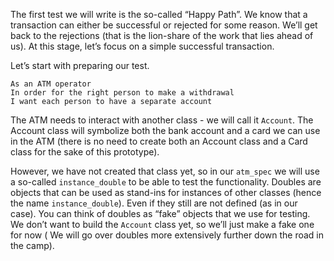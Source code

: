 The first test we will write is the so-called “Happy Path”. We know that a transaction can either be successful or rejected for some reason. We’ll get back to the rejections (that is the lion-share of the work that lies ahead of us). At this stage, let’s focus on a simple successful transaction.

Let’s start with preparing our test.
```
As an ATM operator          
In order for the right person to make a withdrawal            
I want each person to have a separate account
```

The ATM needs to interact with another class - we will call it `Account`. The Account class will symbolize both the bank account and a card we can use in the ATM (there is no need to create both an Account class and a Card class for the sake of this prototype).

However, we have not created that class yet, so in our `atm_spec` we will use a so-called `instance_double` to be able to test the functionality. Doubles are objects that can be used as stand-ins for instances of other classes (hence the name `instance_double`). Even if they still are not defined (as in our case). You can think of doubles as “fake” objects that we use for testing. We don’t want to build the `Account` class yet, so we’ll just make a fake one for now ( We will go over doubles more extensively further down the road in the camp).